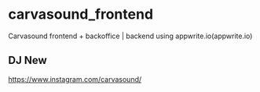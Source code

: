 # carvasound_frontend
Carvasound frontend + backoffice | backend using appwrite.io(appwrite.io)

## DJ New
https://www.instagram.com/carvasound/

